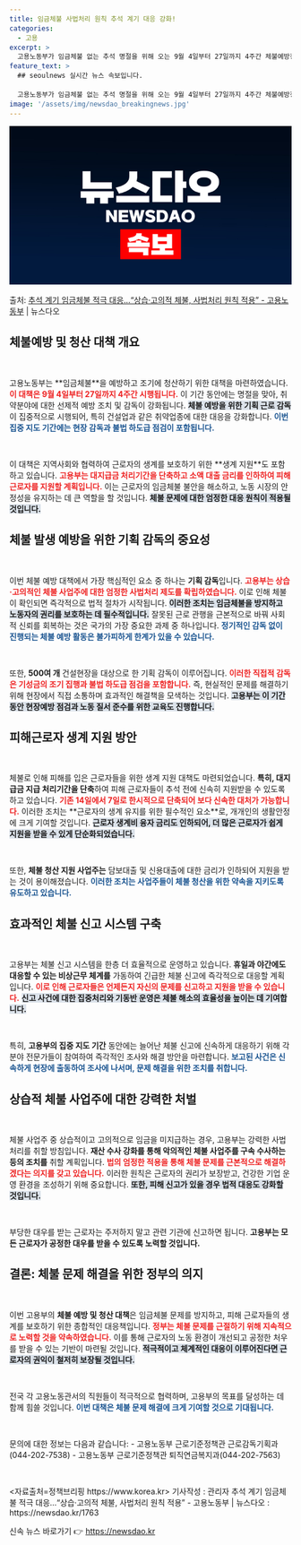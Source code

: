 ```yaml
---
title: 임금체불 사법처리 원칙 추석 계기 대응 강화!
categories:
  - 고용
excerpt: >
  고용노동부가 임금체불 없는 추석 명절을 위해 오는 9월 4일부터 27일까지 4주간 체불예방청산 집중지도기간을…
feature_text: >
  ## seoulnews 실시간 뉴스 속보입니다.

  고용노동부가 임금체불 없는 추석 명절을 위해 오는 9월 4일부터 27일까지 4주간 체불예방청산 집중지도기간을…
image: '/assets/img/newsdao_breakingnews.jpg'
---
```


![뉴스다오 속보](/assets/img/newsdao_breakingnews.jpg)

<p>출처: <a href="https://newsdao.kr/1763" rel="dofollow">추석 계기 임금체불 적극 대응…“상습·고의적 체불, 사법처리 원칙 적용” - 고용노동부</a> | 뉴스다오</p>

<h2 data-ke-size="size26">체불예방 및 청산 대책 개요</h2>

<p data-ke-size="size16">&nbsp;</p>  
고용노동부는 **임금체불**을 예방하고 조기에 청산하기 위한 대책을 마련하였습니다. <b><span style="color: #ee2323;">이 대책은 9월 4일부터 27일까지 4주간 시행됩니다.</span></b> 이 기간 동안에는 명절을 맞아, 취약분야에 대한 선제적 예방 조치 및 감독이 강화됩니다. <b><span style="background-color: #21538527;">체불 예방을 위한 기획 근로 감독</span></b>이 집중적으로 시행되어, 특히 건설업과 같은 취약업종에 대한 대응을 강화합니다. <b><span style="color: #1a5490;">이번 집중 지도 기간에는 현장 감독과 불법 하도급 점검이 포함됩니다.</span></b> 

<p data-ke-size="size16">&nbsp;</p>  
이 대책은 지역사회와 협력하여 근로자의 생계를 보호하기 위한 **생계 지원**도 포함하고 있습니다. <b><span style="color: #ee2323;">고용부는 대지급금 처리기간을 단축하고 소액 대출 금리를 인하하여 피해 근로자를 지원할 계획입니다.</span></b> 이는 근로자의 임금체불 불안을 해소하고, 노동 시장의 안정성을 유지하는 데 큰 역할을 할 것입니다. <b><span style="background-color: #21538527;">체불 문제에 대한 엄정한 대응 원칙이 적용될 것입니다.</span></b> 

<h2 data-ke-size="size26">체불 발생 예방을 위한 기획 감독의 중요성</h2>

<p data-ke-size="size16">&nbsp;</p>  
이번 체불 예방 대책에서 가장 핵심적인 요소 중 하나는 <b>기획 감독</b>입니다. <b><span style="color: #ee2323;">고용부는 상습·고의적인 체불 사업주에 대한 엄정한 사법처리 제도를 확립하였습니다.</span></b> 이로 인해 체불이 확인되면 즉각적으로 법적 절차가 시작됩니다. <b><span style="background-color: #21538527;">이러한 조치는 임금체불을 방지하고 노동자의 권리를 보호하는 데 필수적입니다.</span></b> 잘못된 근로 관행을 근본적으로 바꿔 사회적 신뢰를 회복하는 것은 국가의 가장 중요한 과제 중 하나입니다. <b><span style="color: #1a5490;">정기적인 감독 없이 진행되는 체불 예방 활동은 불가피하게 한계가 있을 수 있습니다.</span></b> 

<p data-ke-size="size16">&nbsp;</p>  
또한, <b>500여 개</b> 건설현장을 대상으로 한 기획 감독이 이루어집니다. <b><span style="color: #ee2323;">이러한 직접적 감독은 기성금의 조기 집행과 불법 하도급 점검을 포함합니다.</span></b> 즉, 현실적인 문제를 해결하기 위해 현장에서 직접 소통하며 효과적인 해결책을 모색하는 것입니다. <b><span style="background-color: #21538527;">고용부는 이 기간 동안 현장예방 점검과 노동 질서 준수를 위한 교육도 진행합니다.</span></b> 

<h2 data-ke-size="size26">피해근로자 생계 지원 방안</h2>

<p data-ke-size="size16">&nbsp;</p>  
체불로 인해 피해를 입은 근로자들을 위한 생계 지원 대책도 마련되었습니다. <b>특히, 대지급금 지급 처리기간을 단축</b>하여 피해 근로자들이 추석 전에 신속히 지원받을 수 있도록 하고 있습니다. <b><span style="color: #ee2323;">기존 14일에서 7일로 한시적으로 단축되어 보다 신속한 대처가 가능합니다.</span></b> 이러한 조치는 **근로자의 생계 유지를 위한 필수적인 요소**로, 개개인의 생활안정에 크게 기여할 것입니다. <b><span style="background-color: #21538527;">근로자 생계비 융자 금리도 인하되어, 더 많은 근로자가 쉽게 지원을 받을 수 있게 단순화되었습니다.</span></b> 

<p data-ke-size="size16">&nbsp;</p>  
또한, <b>체불 청산 지원 사업주는</b> 담보대출 및 신용대출에 대한 금리가 인하되어 지원을 받는 것이 용이해졌습니다. <b><span style="color: #1a5490;">이러한 조치는 사업주들이 체불 청산을 위한 약속을 지키도록 유도하고 있습니다.</span></b> 

<h2 data-ke-size="size26">효과적인 체불 신고 시스템 구축</h2>

<p data-ke-size="size16">&nbsp;</p>  
고용부는 체불 신고 시스템을 한층 더 효율적으로 운영하고 있습니다. <b>휴일과 야간에도 대응할 수 있는 비상근무 체계를</b> 가동하여 긴급한 체불 신고에 즉각적으로 대응할 계획입니다. <b><span style="color: #ee2323;">이로 인해 근로자들은 언제든지 자신의 문제를 신고하고 지원을 받을 수 있습니다.</span></b> <b><span style="background-color: #21538527;">신고 사건에 대한 집중처리와 기동반 운영은 체불 해소의 효율성을 높이는 데 기여합니다.</span></b> 

<p data-ke-size="size16">&nbsp;</p>  
특히,  <b>고용부의 집중 지도 기간</b> 동안에는 늘어난 체불 신고에 신속하게 대응하기 위해 각 분야 전문가들이 참여하여 즉각적인 조사와 해결 방안을 마련합니다. <b><span style="color: #1a5490;">보고된 사건은 신속하게 현장에 출동하여 조사에 나서며, 문제 해결을 위한 조치를 취합니다.</span></b> 

<h2 data-ke-size="size26">상습적 체불 사업주에 대한 강력한 처벌</h2>

<p data-ke-size="size16">&nbsp;</p>  
체불 사업주 중 상습적이고 고의적으로 임금을 미지급하는 경우, 고용부는 강력한 사법처리를 취할 방침입니다. <b>재산 수사 강화를 통해 악의적인 체불 사업주를 구속 수사하는 등의 조치를</b> 취할 계획입니다. <b><span style="color: #ee2323;">법의 엄정한 적용을 통해 체불 문제를 근본적으로 해결하겠다는 의지를 갖고 있습니다.</span></b> 이러한 원칙은 근로자의 권리가 보장받고, 건강한 기업 운영 환경을 조성하기 위해 중요합니다. <b><span style="background-color: #21538527;">또한, 피해 신고가 있을 경우 법적 대응도 강화할 것입니다.</span></b> 

<p data-ke-size="size16">&nbsp;</p>  
부당한 대우를 받는 근로자는 주저하지 말고 관련 기관에 신고하면 됩니다. <b>고용부는 모든 근로자가 공정한 대우를 받을 수 있도록 노력할 것입니다.</b>

<h2 data-ke-size="size26">결론: 체불 문제 해결을 위한 정부의 의지</h2>

<p data-ke-size="size16">&nbsp;</p>  
이번 고용부의 <b>체불 예방 및 청산 대책</b>은 임금체불 문제를 방지하고, 피해 근로자들의 생계를 보호하기 위한 종합적인 대응책입니다. <b><span style="color: #ee2323;">정부는 체불 문제를 근절하기 위해 지속적으로 노력할 것을 약속하였습니다.</span></b> 이를 통해 근로자의 노동 환경이 개선되고 공정한 처우를 받을 수 있는 기반이 마련될 것입니다. <b><span style="background-color: #21538527;">적극적이고 체계적인 대응이 이루어진다면 근로자의 권익이 철저히 보장될 것입니다.</span></b> 

<p data-ke-size="size16">&nbsp;</p>  
전국 각 고용노동관서의 직원들이 적극적으로 협력하며, 고용부의 목표를 달성하는 데 함께 힘쓸 것입니다. <b><span style="color: #1a5490;">이번 대책은 체불 문제 해결에 크게 기여할 것으로 기대됩니다.</span></b> 

<p data-ke-size="size16">&nbsp;</p>  
문의에 대한 정보는 다음과 같습니다:  
- 고용노동부 근로기준정책관 근로감독기획과(044-202-7538)  
- 고용노동부 근로기준정책관 퇴직연금복지과(044-202-7563)  

<p data-ke-size="size16">&nbsp;</p>  
<자료출처=정책브리핑 https://www.korea.kr>  
기사작성 : 관리자  
추석 계기 임금체불 적극 대응…“상습·고의적 체불, 사법처리 원칙 적용” - 고용노동부 | 뉴스다오  : https://newsdao.kr/1763 

신속 뉴스 바로가기 👉 <a href="https://newsdao.kr" rel="dofollow">https://newsdao.kr</a>


